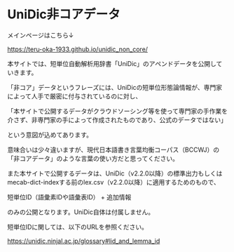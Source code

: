 # UniDic非コアデータ

メインページはこちら↓

https://teru-oka-1933.github.io/unidic_non_core/

本サイトでは、短単位自動解析用辞書「UniDic」のアペンドデータを公開していきます。

「非コア」データというフレーズには、UniDicの短単位形態論情報が、専門家によって人手で厳密に付与されているのに対し、

「本サイトで公開するデータがクラウドソーシング等を使って専門家の手作業を介さず、非専門家の手によって作成されたものであり、公式のデータではない」

という意図が込めてあります。

意味合いは少々違いますが、現代日本語書き言葉均衡コーパス（BCCWJ）の「非コアデータ」のような言葉の使い方だと思ってください。

また本サイトで公開するデータは、UniDic（v2.2.0以降）の標準出力もしくはmecab-dict-indexする前のlex.csv（v2.2.0以降）に適用するためのもので、

短単位ID（語彙素IDや語彙表ID） + 追加情報

のみの公開となります。UniDic自体は付属しません。

短単位IDに関しては、以下のURLを参照ください。

https://unidic.ninjal.ac.jp/glossary#lid_and_lemma_id
